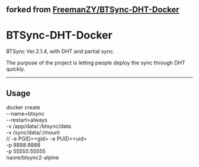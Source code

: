 ## forked from [FreemanZY/BTSync-DHT-Docker](https://github.com/FreemanZY/BTSync-DHT-Docker)

# BTSync-DHT-Docker
BTSync Ver.2.1.4, with DHT and partial sync.

The purpose of the project is letting people deploy the sync through DHT quickly.

---

## Usage
docker create \
	--name=btsync \
	--restart=always \
	-v /app/data/:/btsync/data \
	-v /sync/data/:/mount \
//	-e PGID=\<gid\> -e PUID=\<uid\> \
	-p 8888:8888 \
	-p 55555:55555 \
	naore/btsync2-alpine
